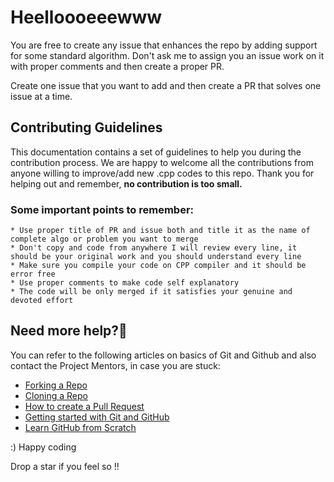 
# Heelloooeeewww

You are free to create any issue that enhances the repo by adding support for some standard algorithm. Don't ask me to assign you an issue work on it with proper comments and then create a proper PR.

Create one issue that you want to add and then create a PR that solves one issue at a time.


## Contributing Guidelines

This documentation contains a set of guidelines to help you during the contribution process. 
We are happy to welcome all the contributions from anyone willing to improve/add new .cpp codes to this repo. Thank you for helping out and remember,
**no contribution is too small.**

### Some important points to remember:
```
* Use proper title of PR and issue both and title it as the name of complete algo or problem you want to merge 
* Don't copy and code from anywhere I will review every line, it should be your original work and you should understand every line  
* Make sure you compile your code on CPP compiler and it should be error free
* Use proper comments to make code self explanatory 
* The code will be only merged if it satisfies your genuine and devoted effort
```


## Need more help?🤔
You can refer to the following articles on basics of Git and Github and also contact the Project Mentors, in case you are stuck:
- [Forking a Repo](https://help.github.com/en/github/getting-started-with-github/fork-a-repo)
- [Cloning a Repo](https://help.github.com/en/desktop/contributing-to-projects/creating-an-issue-or-pull-request)
- [How to create a Pull Request](https://opensource.com/article/19/7/create-pull-request-github)
- [Getting started with Git and GitHub](https://towardsdatascience.com/getting-started-with-git-and-github-6fcd0f2d4ac6)
- [Learn GitHub from Scratch](https://lab.github.com/githubtraining/introduction-to-github)


:) Happy coding

Drop a star if you feel so !!

